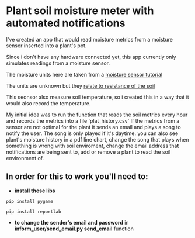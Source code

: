 # Plant soil moisture meter with automated notifications

I've created an app that would read moisture metrics from a moisture sensor inserted into a plant's pot.

Since i don't have any hardware connected yet, this app currently only simulates readings from a moisture sensor. 

The moisture units here are taken from a [moisture sensor tutorial](https://www.youtube.com/watch?v=M3RuHX6jEXI&ab_channel=Data36-OnlineDataScienceCourses)

The units are unknown but they [relate to resistance of the soil](https://arduino.stackexchange.com/questions/74679/what-are-the-units-of-output-of-soil-moisture-sensor)


This seonsor also measure soil temperature, so i created this in a way that it would also record the temperature.


My initial idea was to run the function that reads the soil metrics every hour and records the metrics into a file 'plat_history.csv'
If the metrics from a sensor are not optimal for the plant it sends an email and plays a song to notify the user. The song is only played if it's daytime.
you can also see plant's moisture history in a pdf line chart, change the song that plays when something is wrong with soil enviroment, change the email address that notifications are being sent to, add or remove a plant to read the soil environment of. 



## In order for this to work you'll need to:

- **install these libs**

```
pip install pygame
```
```
pip install reportlab
```

- **to change the sender's email and password** in **inform_user/send_email.py send_email** function
